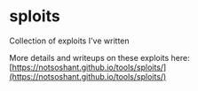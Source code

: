 # sploits
Collection of exploits I've written

More details and writeups on these exploits here:  
[https://notsoshant.github.io/tools/sploits/](https://notsoshant.github.io/tools/sploits/)
